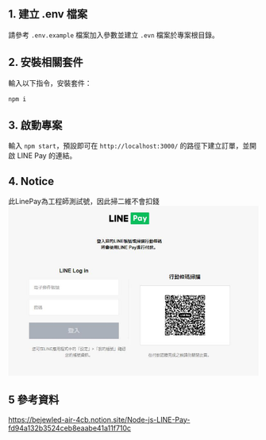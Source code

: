 
## 1. 建立 .env 檔案

請參考 `.env.example` 檔案加入參數並建立 `.evn` 檔案於專案根目錄。

## 2. 安裝相關套件

輸入以下指令，安裝套件：

```
npm i
```

## 3. 啟動專案

輸入 `npm start`，預設即可在 `http://localhost:3000/` 的路徑下建立訂單，並開啟 LINE Pay 的連結。

## 4. Notice
此LinePay為工程師測試號，因此掃二維不會扣錢
![alt text](https://github.com/C107156116/LinePayFetchMoney/blob/main/image/image_1.jpg)
## 5 參考資料
https://bejewled-air-4cb.notion.site/Node-js-LINE-Pay-fd94a132b3524ceb8eaabe41a11f710c
